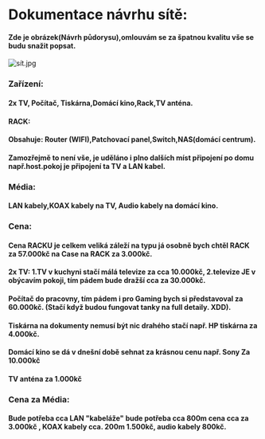 # Dokumentace návrhu sítě:

#### Zde je obrázek(Návrh půdorysu),omlouvám se za špatnou kvalitu vše se budu snažit popsat.
![sít.jpg](sít.jpg)

### Zařízení:
#### 2x TV, Počítač, Tiskárna,Domácí kino,Rack,TV anténa.
#### RACK:
#### Obsahuje: Router (WIFI),Patchovací panel,Switch,NAS(domácí centrum).
#### Zamozřejmě to není vše, je uděláno i plno dalších míst připojení po domu např.host.pokoj je připojení ta TV a LAN kabel.

### Média:
#### LAN kabely,KOAX kabely na TV, Audio kabely na domácí kino.

### Cena:
####  Cena RACKU je celkem veliká záleží na typu já osobně bych chtěl RACK za 57.000kč na Case na RACK za 3.000kč.
#### 2x TV: 1.TV v kuchyni stačí málá televize za cca 10.000kč, 2.televize JE v obýcavím pokoji, tím pádem bude dražší cca za 30.000kč. 
#### Počítač do pracovny, tím pádem i pro Gaming bych si představoval za 60.000kč. (Stačí když budou fungovat tanky na full detaily. XDD).
#### Tiskárna na dokumenty nemusí být nic drahého stačí např. HP tiskárna za 4.000kč.
#### Domácí kino se dá v dnešní době sehnat za krásnou cenu např. Sony Za 10.000kč
#### TV anténa za 1.000kč
### Cena za Média:
#### Bude potřeba cca LAN "kabeláže" bude potřeba cca 800m cena cca za 3.000kč , KOAX kabely cca. 200m 1.500kč, audio kabely 800kč.




